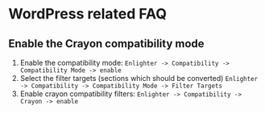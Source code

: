 WordPress related FAQ
===============================


Enable the Crayon compatibility mode
----------------------------------------

1. Enable the compatibility mode: `Enlighter -> Compatibility -> Compatibility Mode -> enable`
2. Select the filter targets (sections which should be converted) `Enlighter -> Compatibility -> Compatibility Mode -> Filter Targets`
3. Enable crayon compatibility filters: `Enlighter -> Compatibility -> Crayon -> enable`
